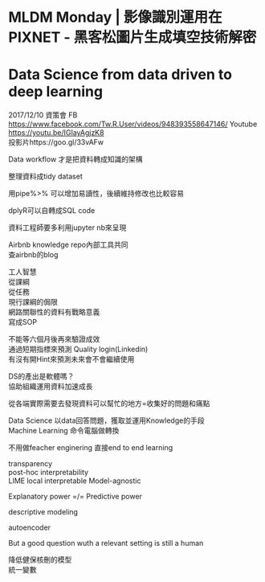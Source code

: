 # MLDM Monday | 影像識別運用在PIXNET - 黑客松圖片生成填空技術解密

# Data Science from data driven to deep learning
2017/12/10 資策會
FB https://www.facebook.com/Tw.R.User/videos/948393558647146/
Youtube https://youtu.be/IGIayAgjzK8  
投影片https://goo.gl/33vAFw  
  
Data workflow 才是把資料轉成知識的架構  
  
整理資料成tidy dataset  
  
用pipe%>% 可以增加易讀性，後續維持修改也比較容易  
  
dplyR可以自轉成SQL code  
  
資料工程師要多利用jupyter nb來呈現  
  
Airbnb knowledge repo內部工具共同  
查airbnb的blog  

工人智慧  
從課綱  
從任務  
現行課綱的侷限  
網路關聯性的資料有戰略意義  
寫成SOP  
  
不能等六個月後再來驗證成效  
通過短期指標來預測
Quality login(Linkedin)  
有沒有開Hint來預測未來會不會繼續使用  
  
DS的產出是軟體嗎？  
協助組織運用資料加速成長  
  
從各端實際需要去發現資料可以幫忙的地方=收集好的問題和痛點
  
Data Science 以data回答問題，獲取並運用Knowledge的手段  
Machine Learning 命令電腦做轉換  
  
不用做feacher enginering
直接end to end learning  
  
transparency  
post-hoc interpretability  
LIME local interpretable Model-agnostic  

Explanatory power  =/= Predictive power   
  
descriptive modeling  
  
autoencoder 

But a good question wuth a relevant setting is still a human 

降低健保核刪的模型  
統一變數